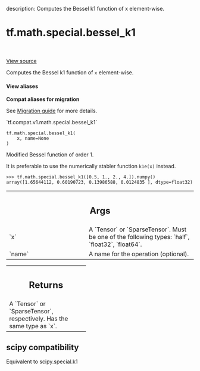 description: Computes the Bessel k1 function of x element-wise.

<div itemscope itemtype="http://developers.google.com/ReferenceObject">
<meta itemprop="name" content="tf.math.special.bessel_k1" />
<meta itemprop="path" content="Stable" />
</div>

# tf.math.special.bessel_k1

<!-- Insert buttons and diff -->

<table class="tfo-notebook-buttons tfo-api nocontent" align="left">

</table>

<a target="_blank" href="/code/stable/tensorflow/python/ops/special_math_ops.py">View source</a>



Computes the Bessel k1 function of `x` element-wise.

<section class="expandable">
  <h4 class="showalways">View aliases</h4>
  <p>
<b>Compat aliases for migration</b>
<p>See
<a href="https://www.tensorflow.org/guide/migrate">Migration guide</a> for
more details.</p>
<p>`tf.compat.v1.math.special.bessel_k1`</p>
</p>
</section>

<pre class="devsite-click-to-copy prettyprint lang-py tfo-signature-link">
<code>tf.math.special.bessel_k1(
    x, name=None
)
</code></pre>



<!-- Placeholder for "Used in" -->

Modified Bessel function of order 1.

It is preferable to use the numerically stabler function `k1e(x)` instead.

```
>>> tf.math.special.bessel_k1([0.5, 1., 2., 4.]).numpy()
array([1.65644112, 0.60190723, 0.13986588, 0.0124835 ], dtype=float32)
```

<!-- Tabular view -->
 <table class="responsive fixed orange">
<colgroup><col width="214px"><col></colgroup>
<tr><th colspan="2"><h2 class="add-link">Args</h2></th></tr>

<tr>
<td>
`x`
</td>
<td>
A `Tensor` or `SparseTensor`. Must be one of the following types: `half`,
`float32`, `float64`.
</td>
</tr><tr>
<td>
`name`
</td>
<td>
A name for the operation (optional).
</td>
</tr>
</table>



<!-- Tabular view -->
 <table class="responsive fixed orange">
<colgroup><col width="214px"><col></colgroup>
<tr><th colspan="2"><h2 class="add-link">Returns</h2></th></tr>
<tr class="alt">
<td colspan="2">
A `Tensor` or `SparseTensor`, respectively. Has the same type as `x`.
</td>
</tr>

</table>




 <section><devsite-expandable expanded>
 <h2 class="showalways">scipy compatibility</h2>

Equivalent to scipy.special.k1


 </devsite-expandable></section>

